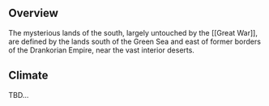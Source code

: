 ## Overview

The mysterious lands of the south, largely untouched by the [[Great War]], are defined by the lands south of the Green Sea and east of former borders of the Drankorian Empire, near the vast interior deserts. 

## Climate

TBD...

